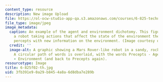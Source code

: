 ```yaml
---
content_type: resource
description: New image Upload
file: https://ol-ocw-studio-app-qa.s3.amazonaws.com/courses/6-825-techniques-in-artificial-intelligence-sma-5504-fall-2002/3fb391e90a29b8454a8a6d8dba7e289b_6-825f02-th.jpg
file_type: image/jpeg
image_metadata:
  caption: An example of the agent and environment dichotomy. This figure illustrates
    a robot taking actions that affect the state of the environment then receiving
    percepts with new information on the environment. (Image courtesy of Beryl Simon.)
  credit: ''
  image-alt: A graphic showing a Mars Rover-like robot in a sandy, rocky environment.
    A circular path of words is overlaid, with the words Precepts - Agent - Actions
    - Environment (and back to Precepts again).
resourcetype: Image
title: 6-825f02-th.jpg
uid: 3fb391e9-0a29-b845-4a8a-6d8dba7e289b
---
```

